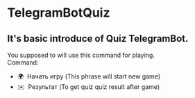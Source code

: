 # TelegramBotQuiz

It's basic introduce of Quiz TelegramBot.
------------------------------------------
You supposed to will use this command for playing.  
Command:
* 🌍  Начать игру (This phrase will start new game)
* ✉️  Результат (To get quiz quiz result after game)
  
